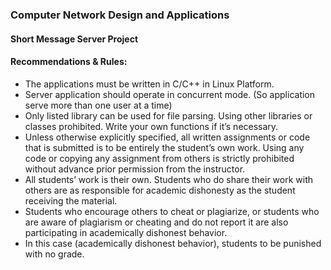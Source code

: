 ### Computer Network Design and Applications

#### Short Message Server Project


#### Recommendations & Rules:

-  The applications must be written in C/C++ in Linux Platform.
-  Server application should operate in concurrent mode. (So application serve more
than one user at a time)
-  Only listed library can be used for file parsing. Using other libraries or classes
prohibited. Write your own functions if it’s necessary.
- Unless otherwise explicitly specified, all written assignments or code that is submitted
is to be entirely the student’s own work. Using any code or copying any assignment
from others is strictly prohibited without advance prior permission from the instructor.
-  All students’ work is their own. Students who do share their work with others are as
responsible for academic dishonesty as the student receiving the material.
-  Students who encourage others to cheat or plagiarize, or students who are aware of plagiarism or cheating and do not report it are also participating in academically
dishonest behavior.
-  In this case (academically dishonest behavior), students to be punished with no grade.



